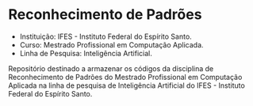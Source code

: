 # Reconhecimento de Padrões

* Instituição: IFES - Instituto Federal do Espírito Santo.
* Curso: Mestrado Profissional em Computação Aplicada.
* Linha de Pesquisa: Inteligência Artificial.

Repositório destinado a armazenar os códigos da disciplina de Reconhecimento de Padrões do Mestrado Profissional  em Computação Aplicada na linha de pesquisa de Inteligência Artificial do IFES - Instituto Federal do Espírito Santo.

